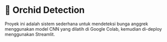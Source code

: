 # 🌺 Orchid Detection
Proyek ini adalah sistem sederhana untuk mendeteksi bunga anggrek menggunakan model CNN yang dilatih di Google Colab, kemudian di-deploy menggunakan Streamlit.

